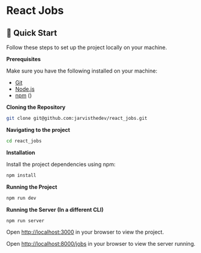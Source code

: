 # React Jobs

## 🤸 Quick Start

Follow these steps to set up the project locally on your machine.

**Prerequisites**

Make sure you have the following installed on your machine:

- [Git](https://git-scm.com/)
- [Node.js](https://nodejs.org/en)
- [npm](https://www.npmjs.com/) ()

**Cloning the Repository**

```bash
git clone git@github.com:jarvisthedev/react_jobs.git
```

**Navigating to the project**

```bash
cd react_jobs
```

**Installation**

Install the project dependencies using npm:

```bash
npm install
```

**Running the Project**

```bash
npm run dev
```

**Running the Server (In a different CLI)**

```bash
npm run server
```

Open [http://localhost:3000](http://localhost:3000) in your browser to view the project.

Open [http://localhost:8000/jobs](http://localhost:8000/jobs) in your browser to view the server running.
